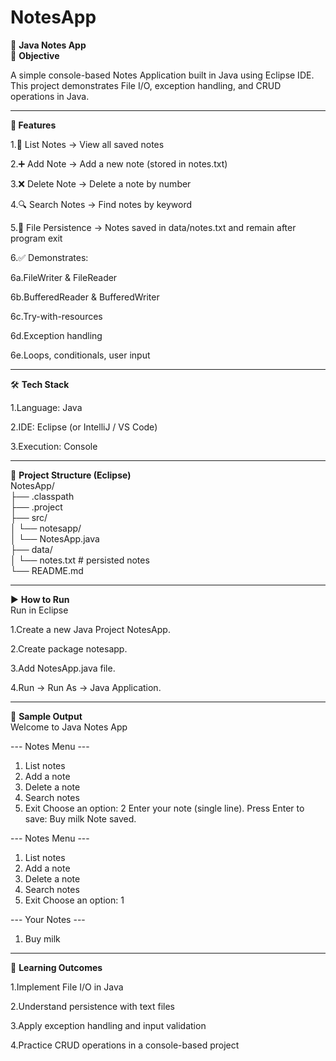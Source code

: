 # NotesApp
📝 **Java Notes App**  
📌 **Objective**  

A simple console-based Notes Application built in Java using Eclipse IDE.  
This project demonstrates File I/O, exception handling, and CRUD operations in Java.  

---

**🚀 Features**  

1.📄 List Notes → View all saved notes  

2.➕ Add Note → Add a new note (stored in notes.txt)  

3.❌ Delete Note → Delete a note by number  

4.🔍 Search Notes → Find notes by keyword  

5.💾 File Persistence → Notes saved in data/notes.txt and remain after program exit  

6.✅ Demonstrates:  

6a.FileWriter & FileReader  

6b.BufferedReader & BufferedWriter  

6c.Try-with-resources  

6d.Exception handling  

6e.Loops, conditionals, user input  

---

🛠️ **Tech Stack**  

1.Language: Java  

2.IDE: Eclipse (or IntelliJ / VS Code)  

3.Execution: Console  

---

📂 **Project Structure (Eclipse)**  
NotesApp/  
 ├── .classpath  
 ├── .project  
 ├── src/  
 │    └── notesapp/  
 │          └── NotesApp.java  
 ├── data/  
 │    └── notes.txt   # persisted notes  
 └── README.md  

 ---

 ▶️ **How to Run**  
Run in Eclipse  

1.Create a new Java Project NotesApp.  

2.Create package notesapp.  

3.Add NotesApp.java file.  

4.Run → Run As → Java Application.  

---

📝 **Sample Output**  
Welcome to Java Notes App

--- Notes Menu ---
1. List notes
2. Add a note
3. Delete a note
4. Search notes
5. Exit
Choose an option: 2
Enter your note (single line). Press Enter to save:
Buy milk
Note saved.

--- Notes Menu ---
1. List notes
2. Add a note
3. Delete a note
4. Search notes
5. Exit
Choose an option: 1

--- Your Notes ---
1. Buy milk

---

🎯 **Learning Outcomes**  

1.Implement File I/O in Java  

2.Understand persistence with text files  

3.Apply exception handling and input validation  

4.Practice CRUD operations in a console-based project  



